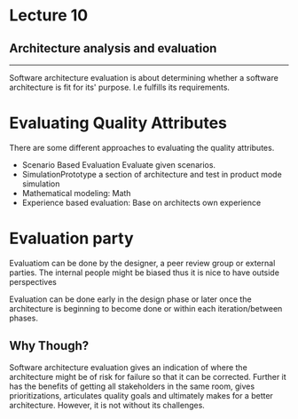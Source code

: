 # Lecture 10
## Architecture analysis and evaluation 
---
Software architecture evaluation is about determining whether a software architecture is fit for its' purpose. I.e fulfills its requirements.

# Evaluating Quality Attributes
There are some different approaches to evaluating the quality attributes. 
* Scenario Based Evaluation Evaluate given scenarios.
* SimulationPrototype a section of architecture and test in product mode simulation
* Mathematical modeling: Math
* Experience based evaluation: Base on architects own experience

# Evaluation party
Evaluatiom can be done by the designer, a peer review group or external parties. The internal people might be biased thus it is nice to have outside perspectives

Evaluation can be done early in the design phase or later once the architecture is beginning to become done or within each iteration/between phases. 

## Why Though? 
Software architecture evaluation gives an indication of where the architecture might be of risk for failure so that it can be corrected. Further it has the benefits of getting all stakeholders in the same room, gives prioritizations, articulates quality goals and ultimately makes for a better architecture. However, it is not without its challenges. 